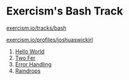 Exercism's Bash Track
=====================

[exercism.io/tracks/bash](https://exercism.io/tracks/bash)

[exercism.io/profiles/joshuaswickirl](https://exercism.io/profiles/joshuaswickirl)

1. [Hello World](/hello-world)
2. [Two Fer](/two-fer)
3. [Error Handling](/error-handling)
4. [Raindrops](/raindrops)
